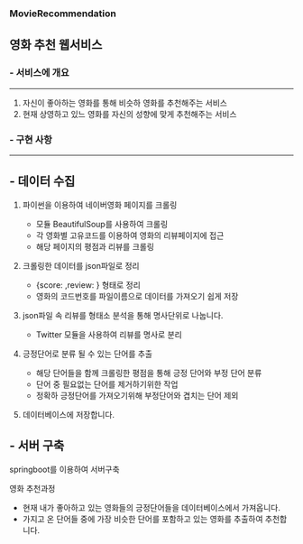 ### MovieRecommendation
영화 추천 웹서비스 
-------------------------------

### - 서비스에 개요
-------------------------------
1. 자신이 좋아하는 영화를 통해 비슷하 영화를 추천해주는 서비스
2. 현재 상영하고 있느 영화를 자신의 성향에 맞게 추천해주는 서비스


### - 구현 사항
-------------------------------
**- 데이터 수집**
-------------------------------
1. 파이썬을 이용하여 네이버영화 페이지를 크롤링
   - 모듈 BeautifulSoup를 사용하여 크롤링
   - 각 영화별 고유코드를 이용하여 영화의 리뷰페이지에 접근
   - 해당 페이지의 평점과 리뷰를 크롤링
   
2. 크롤링한 데이터를 json파일로 정리
   - {score: ,review: } 형태로 정리
   - 영화의 코드번호를 파일이름으로 데이터를 가져오기 쉽게 저장
   
3. json파일 속 리뷰를 형태소 분석을 통해 명사단위로 나눕니다.
   - Twitter 모듈을 사용하여 리뷰를 명사로 분리

4. 긍정단어로 분류 될 수 있는 단어를 추출
   - 해당 단어들을 함께 크롤링한 평점을 통해 긍정 단어와 부정 단어 분류
   - 단어 중 필요없는 단어를 제거하기위한 작업
   - 정확하 긍정단어를 가져오기위해 부정단어와 겹치는 단어 제외

5. 데이터베이스에 저장합니다.

**- 서버 구축**
-------------------------------
springboot를 이용하여 서버구축



영화 추천과정
- 현재 내가 좋아하고 있는 영화들의 긍정단어들을 데이터베이스에서 가져옵니다.
- 가지고 온 단어들 중에 가장 비슷한 단어를 포함하고 있는 영화를 추출하여 추천합니다.
